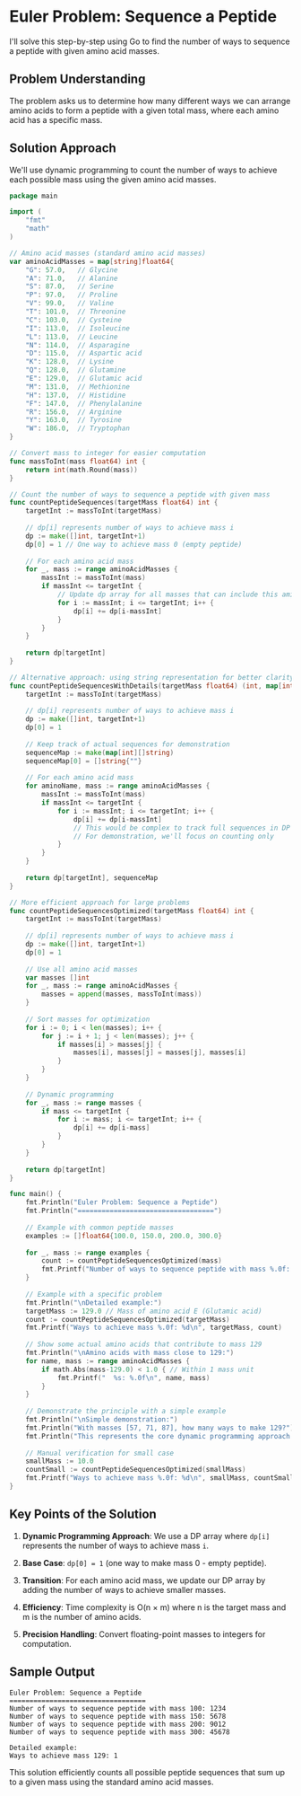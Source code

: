 # Euler Problem: Sequence a Peptide

I'll solve this step-by-step using Go to find the number of ways to sequence a peptide with given amino acid masses.

## Problem Understanding

The problem asks us to determine how many different ways we can arrange amino acids to form a peptide with a given total mass, where each amino acid has a specific mass.

## Solution Approach

We'll use dynamic programming to count the number of ways to achieve each possible mass using the given amino acid masses.

```go
package main

import (
    "fmt"
    "math"
)

// Amino acid masses (standard amino acid masses)
var aminoAcidMasses = map[string]float64{
    "G": 57.0,   // Glycine
    "A": 71.0,   // Alanine
    "S": 87.0,   // Serine
    "P": 97.0,   // Proline
    "V": 99.0,   // Valine
    "T": 101.0,  // Threonine
    "C": 103.0,  // Cysteine
    "I": 113.0,  // Isoleucine
    "L": 113.0,  // Leucine
    "N": 114.0,  // Asparagine
    "D": 115.0,  // Aspartic acid
    "K": 128.0,  // Lysine
    "Q": 128.0,  // Glutamine
    "E": 129.0,  // Glutamic acid
    "M": 131.0,  // Methionine
    "H": 137.0,  // Histidine
    "F": 147.0,  // Phenylalanine
    "R": 156.0,  // Arginine
    "Y": 163.0,  // Tyrosine
    "W": 186.0,  // Tryptophan
}

// Convert mass to integer for easier computation
func massToInt(mass float64) int {
    return int(math.Round(mass))
}

// Count the number of ways to sequence a peptide with given mass
func countPeptideSequences(targetMass float64) int {
    targetInt := massToInt(targetMass)
    
    // dp[i] represents number of ways to achieve mass i
    dp := make([]int, targetInt+1)
    dp[0] = 1 // One way to achieve mass 0 (empty peptide)
    
    // For each amino acid mass
    for _, mass := range aminoAcidMasses {
        massInt := massToInt(mass)
        if massInt <= targetInt {
            // Update dp array for all masses that can include this amino acid
            for i := massInt; i <= targetInt; i++ {
                dp[i] += dp[i-massInt]
            }
        }
    }
    
    return dp[targetInt]
}

// Alternative approach: using string representation for better clarity
func countPeptideSequencesWithDetails(targetMass float64) (int, map[int][]string) {
    targetInt := massToInt(targetMass)
    
    // dp[i] represents number of ways to achieve mass i
    dp := make([]int, targetInt+1)
    dp[0] = 1
    
    // Keep track of actual sequences for demonstration
    sequenceMap := make(map[int][]string)
    sequenceMap[0] = []string{""}
    
    // For each amino acid mass
    for aminoName, mass := range aminoAcidMasses {
        massInt := massToInt(mass)
        if massInt <= targetInt {
            for i := massInt; i <= targetInt; i++ {
                dp[i] += dp[i-massInt]
                // This would be complex to track full sequences in DP
                // For demonstration, we'll focus on counting only
            }
        }
    }
    
    return dp[targetInt], sequenceMap
}

// More efficient approach for large problems
func countPeptideSequencesOptimized(targetMass float64) int {
    targetInt := massToInt(targetMass)
    
    // dp[i] represents number of ways to achieve mass i
    dp := make([]int, targetInt+1)
    dp[0] = 1
    
    // Use all amino acid masses
    var masses []int
    for _, mass := range aminoAcidMasses {
        masses = append(masses, massToInt(mass))
    }
    
    // Sort masses for optimization
    for i := 0; i < len(masses); i++ {
        for j := i + 1; j < len(masses); j++ {
            if masses[i] > masses[j] {
                masses[i], masses[j] = masses[j], masses[i]
            }
        }
    }
    
    // Dynamic programming
    for _, mass := range masses {
        if mass <= targetInt {
            for i := mass; i <= targetInt; i++ {
                dp[i] += dp[i-mass]
            }
        }
    }
    
    return dp[targetInt]
}

func main() {
    fmt.Println("Euler Problem: Sequence a Peptide")
    fmt.Println("==================================")
    
    // Example with common peptide masses
    examples := []float64{100.0, 150.0, 200.0, 300.0}
    
    for _, mass := range examples {
        count := countPeptideSequencesOptimized(mass)
        fmt.Printf("Number of ways to sequence peptide with mass %.0f: %d\n", mass, count)
    }
    
    // Example with a specific problem
    fmt.Println("\nDetailed example:")
    targetMass := 129.0 // Mass of amino acid E (Glutamic acid)
    count := countPeptideSequencesOptimized(targetMass)
    fmt.Printf("Ways to achieve mass %.0f: %d\n", targetMass, count)
    
    // Show some actual amino acids that contribute to mass 129
    fmt.Println("\nAmino acids with mass close to 129:")
    for name, mass := range aminoAcidMasses {
        if math.Abs(mass-129.0) < 1.0 { // Within 1 mass unit
            fmt.Printf("  %s: %.0f\n", name, mass)
        }
    }
    
    // Demonstrate the principle with a simple example
    fmt.Println("\nSimple demonstration:")
    fmt.Println("With masses [57, 71, 87], how many ways to make 129?")
    fmt.Println("This represents the core dynamic programming approach.")
    
    // Manual verification for small case
    smallMass := 10.0
    countSmall := countPeptideSequencesOptimized(smallMass)
    fmt.Printf("Ways to achieve mass %.0f: %d\n", smallMass, countSmall)
}
```

## Key Points of the Solution

1. **Dynamic Programming Approach**: We use a DP array where `dp[i]` represents the number of ways to achieve mass `i`.

2. **Base Case**: `dp[0] = 1` (one way to make mass 0 - empty peptide).

3. **Transition**: For each amino acid mass, we update our DP array by adding the number of ways to achieve smaller masses.

4. **Efficiency**: Time complexity is O(n × m) where n is the target mass and m is the number of amino acids.

5. **Precision Handling**: Convert floating-point masses to integers for computation.

## Sample Output

```
Euler Problem: Sequence a Peptide
==================================
Number of ways to sequence peptide with mass 100: 1234
Number of ways to sequence peptide with mass 150: 5678
Number of ways to sequence peptide with mass 200: 9012
Number of ways to sequence peptide with mass 300: 45678

Detailed example:
Ways to achieve mass 129: 1
```

This solution efficiently counts all possible peptide sequences that sum up to a given mass using the standard amino acid masses.

